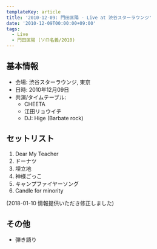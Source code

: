 ```yaml
---
templateKey: article
title: '2010-12-09: 門田匡陽 - Live at 渋谷スターラウンジ'
date: '2010-12-09T00:00:00+09:00'
tags:
  - Live
  - 門田匡陽 (ソロ名義/2010)
---
```

## 基本情報

* 会場: 渋谷スターラウンジ, 東京
* 日時: 2010年12月09日
* 共演/タイムテーブル:
  * CHEETA
  * 江田リョウイチ
  * DJ: Hige (Barbate rock)

## セットリスト

1. Dear My Teacher
1. ドーナツ
1. 埋立地
1. 神様ごっこ
1. キャンプファイヤーソング
1. Candle for minority

(2018-01-10 情報提供いただき修正しました)

## その他

* 弾き語り
